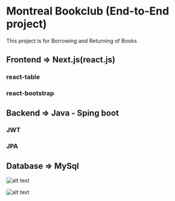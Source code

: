 
# Montreal Bookclub (End-to-End project)
This project is for Borrowing and Returning of Books


## Frontend	=>	Next.js(react.js) 
### react-table
### react-bootstrap
##  Backend		=> Java - Sping boot
### JWT
### JPA
			
## Database	=> MySql 

![alt text]([http://url/to/img.png](https://drive.google.com/file/d/1eBqQYKqcZio0FCgJX62Proe1yo-HkWKU/view?usp=sharing))


![alt text](https://drive.google.com/file/d/1eBqQYKqcZio0FCgJX62Proe1yo-HkWKU/view?usp=sharing)














